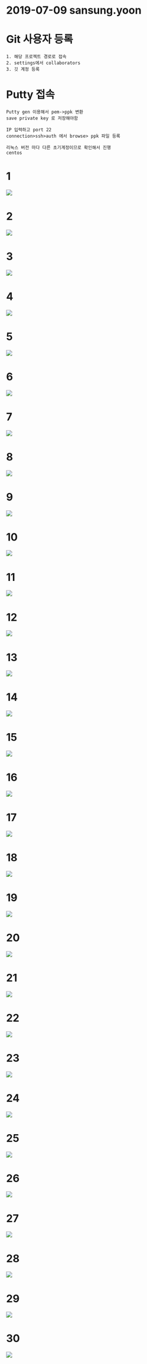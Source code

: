 # 2019-07-09 sansung.yoon 

# Git 사용자 등록
~~~
1. 해당 프로젝트 경로로 접속
2. settings에서 collaborators
3. 깃 계정 등록
~~~

# Putty 접속
~~~
Putty gen 이용해서 pem->ppk 변환 
save private key 로 저장해야함
~~~

~~~
IP 입력하고 port 22
connection>ssh>auth 에서 browse> ppk 파일 등록

리눅스 버전 마다 다른 초기계정이므로 확인해서 진행
centos 
~~~

# 1

![](./Images/setup_0709_1.PNG)

# 2

![](./Images/setup_0709_2.PNG)

# 3

![](./Images/setup_0709_3.PNG)

# 4

![](./Images/setup_0709_4.PNG)

# 5

![](./Images/setup_0709_5.PNG)

# 6

![](./Images/setup_0709_6.PNG)

# 7

![](./Images/setup_0709_7.PNG)

# 8

![](./Images/setup_0709_8.PNG)

# 9

![](./Images/setup_0709_9.PNG)

# 10

![](./Images/setup_0709_10.PNG)

# 11

![](./Images/setup_0709_11.PNG)

# 12

![](./Images/setup_0709_12.PNG)

# 13

![](./Images/setup_0709_13.PNG)

# 14

![](./Images/setup_0709_14.PNG)

# 15

![](./Images/setup_0709_15.PNG)

# 16

![](./Images/setup_0709_16.PNG)

# 17

![](./Images/setup_0709_17.PNG)

# 18

![](./Images/setup_0709_18.PNG)

# 19

![](./Images/setup_0709_19.PNG)

# 20

![](./Images/setup_0709_20.PNG)

# 21

![](./Images/setup_0709_21.PNG)

# 22

![](./Images/setup_0709_22.PNG)

# 23

![](./Images/setup_0709_23.PNG)

# 24

![](./Images/setup_0709_24.PNG)

# 25

![](./Images/setup_0709_25.PNG)

# 26

![](./Images/setup_0709_26.PNG)

# 27

![](./Images/setup_0709_27.PNG)

# 28

![](./Images/setup_0709_28.PNG)

# 29

![](./Images/setup_0709_29.PNG)

# 30

![](./Images/setup_0709_30.PNG)

